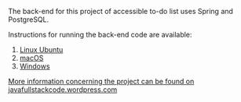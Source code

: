 The back-end for this project of accessible to-do list uses Spring and PostgreSQL.


Instructions for running the back-end code are available:
 1. [Linux Ubuntu](https://javafullstackcode.wordpress.com/2021/02/24/linux-ubuntu-cloning-the-back-end-code-configuring-postgresql-the-environment-variables-and-spring-tool-suite-edited/ "[Linux Ubuntu] Cloning the back-end code, configuring PostgreSQL, the environment variables, and Spring Tool Suite")
 2. [macOS](https://javafullstackcode.wordpress.com/2021/02/21/macos-cloning-the-backend-code-and-configuring-postgresql-the-environment-variables-and-spring-tool-suite/ "[MacOS] Cloning the back-end code and configuring PostgreSQL, the environment variables and Spring Tool Suite")
 4. [Windows](https://javafullstackcode.wordpress.com/2021/02/19/windows-cloning-the-backend-and-configuring-postgresql-the-environment-variables-and-eclipse-spring-tool-suite/ "[Windows] Cloning the back-end code and configuring PostgreSQL, the environment variables and Spring Tool Suite")

[More information concerning the project can be found on javafullstackcode.wordpress.com](https://javafullstackcode.wordpress.com/, "Java Full Stack Code")
